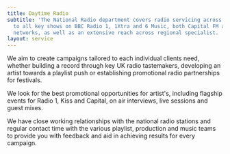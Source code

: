 ```yaml
---
title: Daytime Radio
subtitle: 'The National Radio department covers radio servicing across the UK, plugging
  to all key shows on BBC Radio 1, 1Xtra and 6 Music, both Capital FM and Kiss FM
  networks, as well as an extensive reach across regional specialist. '
layout: service
---
```


We aim to create campaigns tailored to each individual clients need, whether building a record through key UK radio tastemakers, developing an artist towards a playlist push or establishing promotional radio partnerships for festivals. 

We look for the best promotional opportunities for artist's, including flagship events for Radio 1, Kiss and Capital, on air interviews, live sessions and guest mixes. 

We have close working relationships with the national radio stations and regular contact time with the various playlist, production and music teams to provide you with feedback and aid in achieving results for every campaign.